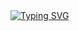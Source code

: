 <!DOCTYPE html>
<html>
  <head>
  <a href="https://git.io/typing-svg"><img src="https://readme-typing-svg.demolab.com?font=Audiowide&size=31&pause=1000&color=3EF77A&center=true&width=435&lines=hi+there!+Solomon+here;a+junior+python+dev;and+a+cybersecurity+buff" alt="Typing SVG" /></a>
  </head>
  <body>
  
  </body>
</html>
